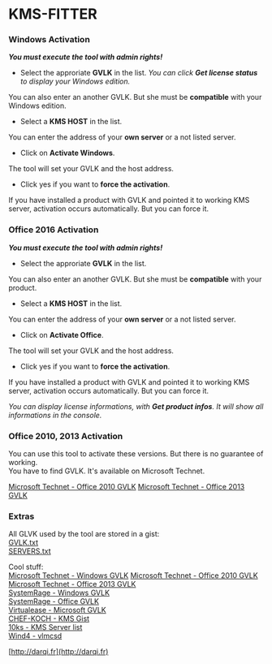 # KMS-FITTER

### Windows Activation

_**You must execute the tool with admin rights!**_

* Select the approriate **GVLK** in the list. *You can click **Get license status** to display your Windows edition.*

You can also enter an another GVLK. But she must be **compatible** with your Windows edition.
* Select a **KMS HOST** in the list.

You can enter the address of your **own server** or a not listed server.
* Click on **Activate Windows**.

The tool will set your GVLK and the host address.
* Click yes if you want to **force the activation**.

If you have installed a product with GVLK and pointed it to working KMS server, activation occurs automatically.
But you can force it.

### Office 2016 Activation

_**You must execute the tool with admin rights!**_

* Select the approriate **GVLK** in the list.

You can also enter an another GVLK. But she must be **compatible** with your product.
* Select a **KMS HOST** in the list.

You can enter the address of your **own server** or a not listed server.
* Click on **Activate Office**.

The tool will set your GVLK and the host address.
* Click yes if you want to **force the activation**.

If you have installed a product with GVLK and pointed it to working KMS server, activation occurs automatically.
But you can force it.

_You can display license informations, with **Get product infos**. It will show all informations in the console._

### Office 2010, 2013 Activation

You can use this tool to activate these versions. But there is no guarantee of working.  
You have to find GVLK. It's available on Microsoft Technet.

[Microsoft Technet - Office 2010 GVLK](https://docs.microsoft.com/en-us/previous-versions/office/office-2010/ee624355(v=office.14)#section2_3)  
[Microsoft Technet - Office 2013 GVLK](https://technet.microsoft.com/en-us/library/dn385360.aspx) 

### Extras

All GLVK used by the tool are stored in a gist:  
[GVLK.txt](https://gist.github.com/Darquiche/ef366385a6c6c646a55c970afb46e6a0)  
[SERVERS.txt](https://gist.github.com/Darquiche/ba9bd846a4a0a6ccd6e2c6143b2c1330)  

Cool stuff:  
[Microsoft Technet - Windows GVLK](https://docs.microsoft.com/en-us/previous-versions/windows/it-pro/windows-server-2012-R2-and-2012/jj612867(v=ws.11))  
[Microsoft Technet - Office 2010 GVLK](https://docs.microsoft.com/en-us/previous-versions/office/office-2010/ee624355(v=office.14)#section2_3)  
[Microsoft Technet - Office 2013 GVLK](https://technet.microsoft.com/en-us/library/dn385360.aspx)  
[SystemRage - Windows GVLK](https://github.com/SystemRage/py-kms/wiki/Windows-GVLK-Keys)  
[SystemRage - Office GVLK](https://github.com/SystemRage/py-kms/wiki/Office-GVLK-Keys)  
[Virtualease - Microsoft GVLK](https://www.virtualease.fr/microsoft-officewindows-cles-dactivation-kms-gvlk/)  
[CHEF-KOCH - KMS Gist](https://gist.github.com/CHEF-KOCH/29cac70239eed583ad1c96dcb6de364b)  
[10ks - KMS Server list](https://textuploader.com/10ks/raw)  
[Wind4 - vlmcsd](https://github.com/Wind4/vlmcsd)  

[http://darqi.fr](http://darqi.fr)  
